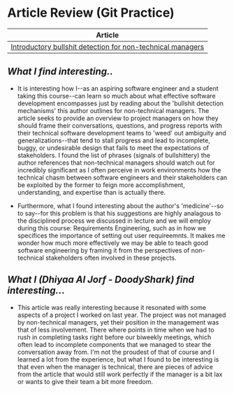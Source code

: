 # Article Review (Git Practice)

| **Article** |
| ------- |
| [Introductory bullshit detection for non-technical managers](https://itsyourturnblog.com/introductory-bullshit-detection-for-non-technical-managers-7c7a9e54afee) |

## *What I find interesting..*

- It is interesting how I--as an aspiring software engineer and a student taking this course--can learn so much about what effective software development encompasses just by reading about the 'bullshit detection mechanisms' this author outlines for non-technical managers. The article seeks to provide an overview to project managers on how they should frame their conversations, questions, and progress reports with their technical software development teams to 'weed' out ambiguity and generalizations--that tend to stall progress and lead to incomplete, buggy, or undesirable design that fails to meet the expectations of stakeholders. I found the list of phrases (signals of bullshittery) the author references that non-technical managers should watch out for incredibly significant as I often perceive in work environments how the technical chasm between software engineers and their stakeholders can be exploited by the former to feign more accomplishment, understanding, and expertise than is actually there.

- Furthermore, what I found interesting about the author's 'medicine'--so to say--for this problem is that his suggestions are highly analagous to the disciplined process we discussed in lecture and we will employ during this course: Requirements Engineering, such as in how we specifices the importance of setting out user requireemnts. It makes me wonder how much more effectively we may be able to teach good software engineering by framing it from the perspectives of non-technical stakeholders often involved in these projects.

## *What I (Dhiyaa Al Jorf - DoodyShark) find interesting...*

- This article was really interesting because it resonated with some aspects of a project I worked on last year. The project was not managed by non-technical managers, yet their position in the management was that of less involvement. There where points in time when we had to rush in completing tasks right before our biweekly meetings, which often lead to incomplete components that we managed to stear the conversation away from. I'm not the proudest of that of course and I learned a lot from the experience, but what I found to be interesting is that even when the manager is technical, there are pieces of advice from the article that would still work perfectly if the manager is a bit lax or wants to give their team a bit more freedom.